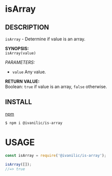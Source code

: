 # isArray


## DESCRIPTION

`isArray` - Determine if value is an array.


**SYNOPSIS:**    
`isArray(value)`

*PARAMETERS:*    
- `value` Any value.

**RETURN VALUE:**    
Boolean: `true` if value is an array, `false` otherwise.


## INSTALL

[npm](https://www.npmjs.com/)

```shell
$ npm i @ivanilic/is-array
```


# USAGE

```js
const isArray = require('@ivanilic/is-array');

isArray([]);
//=> true
```
